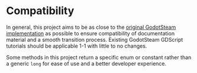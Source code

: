 # Compatibility

In general, this project aims to be as close to the [original GodotSteam implementation](https://godotsteam.com/) as possible to ensure compatibility of documentation material and a smooth transition process. Existing GodotSteam GDScript tutorials should be applicable 1-1 with little to no changes.

Some methods in this project return a specific enum or constant rather than a generic `long` for ease of use and a better developer experience.
